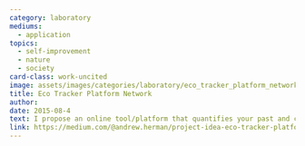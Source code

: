 ```yaml
---
category: laboratory
mediums:
  - application
topics:
  - self-improvement
  - nature
  - society
card-class: work-uncited
image: assets/images/categories/laboratory/eco_tracker_platform_network.png
title: Eco Tracker Platform Network
author:
date: 2015-08-4
text: I propose an online tool/platform that quantifies your past and current impact and allows you to track your impact over time. As you make positive lifestyle and habit changes, you can track the concrete improvements in emission reductions and money saved. This tool can be used by individuals, families, and even larger groups like neighborhoods and corporations. This networked approach is a great opportunity for gamification and competition between individuals and teams to improve their lifestyles.
link: https://medium.com/@andrew.herman/project-idea-eco-tracker-platform-network-53d5a50ca098
---
```

